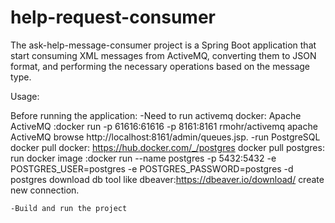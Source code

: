 # help-request-consumer

The ask-help-message-consumer project is a Spring Boot application that start consuming XML messages from ActiveMQ, converting them to JSON format, and performing the necessary operations based on the message type.


Usage:

  Before running the application:
   -Need to run activemq docker: Apache ActiveMQ :docker run -p 61616:61616 -p 8161:8161 rmohr/activemq apache ActiveMQ browse http://localhost:8161/admin/queues.jsp.
    -run PostgreSQL docker 
      pull docker: https://hub.docker.com/_/postgres docker pull postgres:
      run docker image :docker run --name postgres -p 5432:5432 -e POSTGRES_USER=postgres -e POSTGRES_PASSWORD=postgres -d postgres
      download db tool like dbeaver:https://dbeaver.io/download/
      create new connection.

    -Build and run the project

